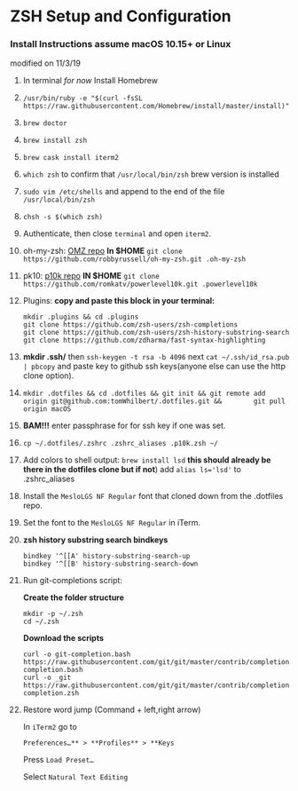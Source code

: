 # ZSH Setup and Configuration # 
### Install Instructions assume macOS 10.15+ or Linux  
modified on 11/3/19
 
1. In terminal _for now_ Install Homebrew 
2. `/usr/bin/ruby -e "$(curl -fsSL https://raw.githubusercontent.com/Homebrew/install/master/install)"`
3. `brew doctor`
4. `brew install zsh`
5. `brew cask install iterm2`
6. `which zsh`  to confirm that  `/usr/local/bin/zsh` brew version is installed
7. `sudo vim /etc/shells`  and append to the end of the file  `/usr/local/bin/zsh`
8. `chsh -s $(which zsh)`
9.  Authenticate, then close `terminal` and open `iterm2`.
10. oh-my-zsh: [OMZ repo](~https://github.com/robbyrussell/oh-my-zsh~)
    **In $HOME** `git clone https://github.com/robbyrussell/oh-my-zsh.git .oh-my-zsh`
11. pk10: [p10k repo](~https://github.com/romkatv/powerlevel10k~)
    **IN $HOME** `git clone https://github.com/romkatv/powerlevel10k.git .powerlevel10k`
12. Plugins: **copy and paste this block in your terminal:**
    ```
    mkdir .plugins && cd .plugins
    git clone https://github.com/zsh-users/zsh-completions 
    git clone https://github.com/zsh-users/zsh-history-substring-search 
    git clone https://github.com/zdharma/fast-syntax-highlighting
    ```
13.  **mkdir .ssh/** then  `ssh-keygen -t rsa -b 4096`  next  `cat ~/.ssh/id_rsa.pub | pbcopy`  and paste key to github     ssh keys(anyone else can use the http clone option).
14. `mkdir .dotfiles && cd .dotfiles && git init && git remote add origin git@github.com:tomWhilbert/.dotfiles.git &&        git pull origin macOS`
15.  **BAM!!!** enter passphrase for for ssh key if one was set.
16.  `cp ~/.dotfiles/.zshrc .zshrc_aliases .p10k.zsh ~/`
17. Add colors to shell output:  `brew install lsd`  **this should already be there in the dotfiles clone but if not**) add `alias ls='lsd'` to                .zshrc_aliases 
18. Install the `MesloLGS NF Regular` font that cloned down from the .dotfiles repo.
19. Set the font to the `MesloLGS NF Regular` in iTerm.
20. **zsh history substring search bindkeys**
    ```
    bindkey '^[[A' history-substring-search-up
    bindkey '^[[B' history-substring-search-down
    ```
21. Run git-completions script:
    
    **Create the folder structure**
    ```
    mkdir -p ~/.zsh
    cd ~/.zsh
    ```
    **Download the scripts**
    ```
    curl -o git-completion.bash https://raw.githubusercontent.com/git/git/master/contrib/completion/git-completion.bash
    curl -o _git https://raw.githubusercontent.com/git/git/master/contrib/completion/git-completion.zsh
    ```
22. Restore word jump (Command + left,right arrow) 
        
    In `iTerm2` go to 

    `Preferences…** > **Profiles** > **Keys`

    Press `Load Preset…`

    Select `Natural Text Editing`
